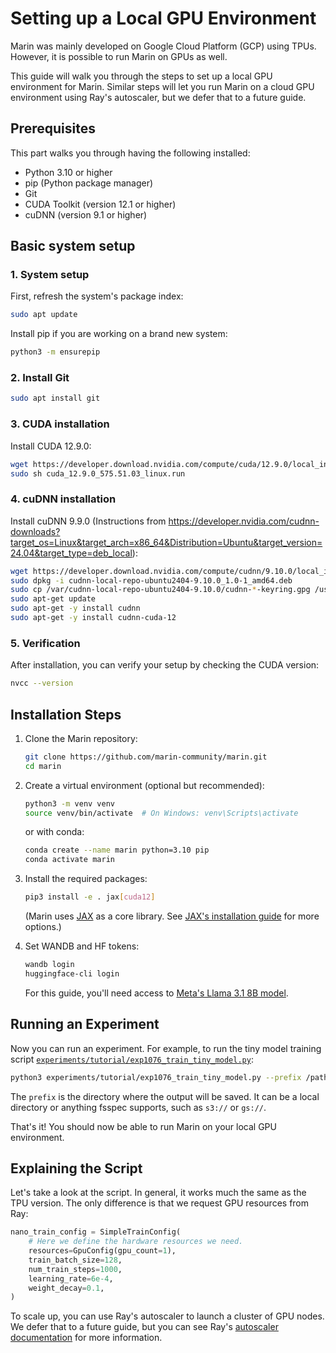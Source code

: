# Setting up a Local GPU Environment

Marin was mainly developed on Google Cloud Platform (GCP) using TPUs.
However, it is possible to run Marin on GPUs as well.

This guide will walk you through the steps to set up a local GPU environment for Marin.
Similar steps will let you run Marin on a cloud GPU environment using Ray's autoscaler,
but we defer that to a future guide.

## Prerequisites

This part walks you through having the following installed:

- Python 3.10 or higher
- pip (Python package manager)
- Git
- CUDA Toolkit (version 12.1 or higher)
- cuDNN (version 9.1 or higher)

## Basic system setup

### 1. System setup
First, refresh the system's package index:

```bash
sudo apt update
```

Install pip if you are working on a brand new system:

```bash
python3 -m ensurepip
```

### 2. Install Git

```bash
sudo apt install git
```

### 3. CUDA installation
Install CUDA 12.9.0:

```bash
wget https://developer.download.nvidia.com/compute/cuda/12.9.0/local_installers/cuda_12.9.0_575.51.03_linux.run
sudo sh cuda_12.9.0_575.51.03_linux.run
```

### 4. cuDNN installation
Install cuDNN 9.9.0 (Instructions from https://developer.nvidia.com/cudnn-downloads?target_os=Linux&target_arch=x86_64&Distribution=Ubuntu&target_version=24.04&target_type=deb_local):

```bash
wget https://developer.download.nvidia.com/compute/cudnn/9.10.0/local_installers/cudnn-local-repo-ubuntu2404-9.10.0_1.0-1_amd64.deb
sudo dpkg -i cudnn-local-repo-ubuntu2404-9.10.0_1.0-1_amd64.deb
sudo cp /var/cudnn-local-repo-ubuntu2404-9.10.0/cudnn-*-keyring.gpg /usr/share/keyrings/
sudo apt-get update
sudo apt-get -y install cudnn
sudo apt-get -y install cudnn-cuda-12
```

### 5. Verification
After installation, you can verify your setup by checking the CUDA version:

```bash
nvcc --version
```

## Installation Steps

1. Clone the Marin repository:
   ```bash
   git clone https://github.com/marin-community/marin.git
   cd marin
   ```

2. Create a virtual environment (optional but recommended):
   ```bash
   python3 -m venv venv
   source venv/bin/activate  # On Windows: venv\Scripts\activate
   ```

   or with conda:
   ```bash
   conda create --name marin python=3.10 pip
   conda activate marin
   ```

3. Install the required packages:
   ```bash
   pip3 install -e . jax[cuda12]
   ```

   (Marin uses [JAX](https://jax.readthedocs.io/en/latest/index.html) as a core library. See [JAX's installation guide](https://jax.readthedocs.io/en/latest/installation.html) for more options.)

4. Set WANDB and HF tokens:
   ```bash
   wandb login
   huggingface-cli login
   ```

   For this guide, you'll need access to [Meta's Llama 3.1 8B model](https://huggingface.co/meta-llama/Llama-3.1-8B).

## Running an Experiment

Now you can run an experiment. For example, to run the tiny model training script [`experiments/tutorial/exp1076_train_tiny_model.py`](https://github.com/marin-community/marin/blob/main/experiments/tutorial/exp1076_train_tiny_model.py):

```bash
python3 experiments/tutorial/exp1076_train_tiny_model.py --prefix /path/to/output
```

The `prefix` is the directory where the output will be saved. It can be a local directory or anything fsspec supports,
such as `s3://` or `gs://`.

That's it! You should now be able to run Marin on your local GPU environment.

## Explaining the Script

Let's take a look at the script. In general, it works much the same as the TPU version. The only difference is
that we request GPU resources from Ray:

```python
nano_train_config = SimpleTrainConfig(
    # Here we define the hardware resources we need.
    resources=GpuConfig(gpu_count=1),
    train_batch_size=128,
    num_train_steps=1000,
    learning_rate=6e-4,
    weight_decay=0.1,
)
```

To scale up, you can use Ray's autoscaler to launch a cluster of GPU nodes. We defer that to a future guide,
but you can see Ray's [autoscaler documentation](https://docs.ray.io/en/latest/cluster/vms/user-guides/launching-clusters/) for more information.
